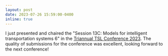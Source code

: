 ```yaml
---
layout: post
date: 2023-07-26 15:59:00-0400
inline: true
---
```


I just presented and chaired the "Session 13C: Models for intelligent transportation systems 6" in the <a href="https://connect.informs.org/tsl/conferences/tsl-conference316309"> Triannual TSL Conference 2023</a>. The quality of submissions for the conference was excellent, looking forward to the next conference!